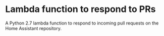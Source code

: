 Lambda function to respond to PRs
=================================

A Python 2.7 lambda function to respond to incoming pull requests on the Home Assistant repository.
